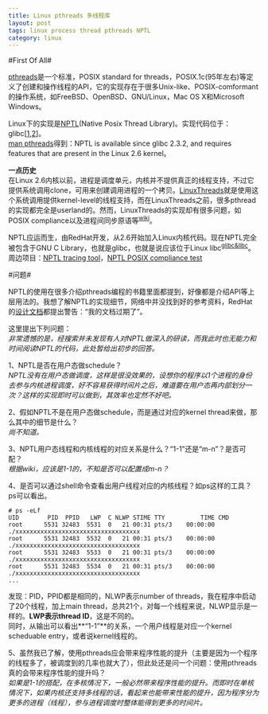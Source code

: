 ```yaml
---
title: Linux pthreads 多线程库
layout: post
tags: linux process thread pthreads NPTL
category: linux
---
```


#First Of All#

[pthreads](http://en.wikipedia.org/wiki/POSIX_Threads)是一个标准，POSIX standard for threads，POSIX.1c(95年左右)等定义了创建和操作线程的API，它的实现存在于很多Unix-like、POSIX-comformant的操作系统，如FreeBSD、OpenBSD、GNU/Linux，Mac OS X和Microsoft Windows。  

Linux下的实现是[NPTL](http://en.wikipedia.org/wiki/Native_POSIX_Thread_Library)(Native Posix Thread Library)。实现代码位于：glibc[[1](http://stackoverflow.com/questions/3224252/source-code-of-pthread-library),[2](http://stackoverflow.com/questions/1362238/implementation-of-pthread-create-on-linux)]。  
[man pthreads](http://linux.die.net/man/7/pthreads)得到：NPTL is available since glibc 2.3.2, and requires features that are present in the Linux 2.6 kernel。

**一点历史**  
在Linux 2.6内核以前，进程是调度单元，内核并不提供真正的线程支持，不过它提供系统调用clone，可用来创建调用进程的一个拷贝。[LinuxThreads](http://en.wikipedia.org/wiki/LinuxThreads)就是使用这个系统调用提供kernel-level的线程支持，而在LinuxThreads之前，很多pthread的实现都完全是userland的。然而，LinuxThreads的实现却有很多问题，如POSIX compliance以及进程间同步原语等<sup>[wiki]</sup>。  

NPTL应运而生，由RedHat开发，从2.6开始加入Linux内核代码。现在NPTL完全被包含于GNU C Library，也就是glibc，也就是说应该位于Linux libc<sup>[glibc&libc]</sup>。  
周边项目：[NPTL tracing tool](http://nptltracetool.sourceforge.net/)，[NPTL POSIX compliance test](http://posixtest.sourceforge.net/)

#问题#

NPTL的使用在很多介绍pthreads编程的书籍里面都提到，好像都是介绍API等上层用法的。我想了解NPTL的实现细节，网络中并没找到好的参考资料，RedHat的[设计文档](http://www.akkadia.org/drepper/nptl-design.pdf)都提出警告：“我的文档过期了”。  

这里提出下列问题：  
*非常遗憾的是，经搜索并未发现有人对NPTL做深入的研读，而我此时也无能力和时间阅读NPTL的代码，此处暂给出初步的回答。*  

1、NPTL是否在用户态做schedule？  
*NPTL没有在用户态做调度，这样是很没效果的，设想你的程序以1个进程的身份去参与内核进程调度，好不容易获得时间片之后，难道要在用户态再内部划分一次？这样的实现即时可以做到，其效率也定然不好吧。*  

2、假如NPTL不是在用户态做schedule，而是通过对应的kernel thread来做，那么其中的细节是什么？  
*尚不知道。*  

3、NPTL用户态线程和内核线程的对应关系是什么？“1-1”还是“m-n”？是否可配？  
*根据wiki，应该是1-1的，不知是否可以配置成m-n？*  

4、是否可以通过shell命令查看出用户线程对应的内核线程？如ps这样的工具？  
ps可以看出。

    # ps -eLf
    UID        PID  PPID   LWP  C NLWP STIME TTY          TIME CMD
    root      5531 32483  5531  0   21 00:31 pts/3    00:00:00 ./xxxxxxxxxxxxxxxxxxxxxxxxxxxxxxxxxxx
    root      5531 32483  5532  0   21 00:31 pts/3    00:00:00 ./xxxxxxxxxxxxxxxxxxxxxxxxxxxxxxxxxxx
    root      5531 32483  5533  0   21 00:31 pts/3    00:00:00 ./xxxxxxxxxxxxxxxxxxxxxxxxxxxxxxxxxxx
    root      5531 32483  5534  0   21 00:31 pts/3    00:00:00 ./xxxxxxxxxxxxxxxxxxxxxxxxxxxxxxxxxxx
    ...

发现：PID，PPID都是相同的，NLWP表示number of threads，我在程序中启动了20个线程，加上main thread，总共21个，对每一个线程来说，NLWP显示是一样的。**LWP表示thread ID**，这是不同的。  
同时，从输出可以看出**“1-1”**的关系，一个用户线程是对应一个kernel scheduable entry，或者说kernel线程的。

5、虽然我已了解，使用pthreads应会带来程序性能的提升（主要是因为一个程序的线程多了，被调度到的几率也就大了），但此处还是问一个问题：使用pthreads真的会带来程序性能的提升吗？  
*如果是1-1的搭配，在多核情况下，一般必然带来程序性能的提升。而即时在单核情况下，如果内核还支持多线程的话，看起来也能带来性能的提升，因为程序分为更多的进程（线程），参与进程调度时整体能得到更多的时间片。*

[wiki]: http://en.wikipedia.org/wiki/Native_POSIX_Thread_Library "Native Posix Thread Library"
[glibc&libc]: http://xanpeng.github.com/2012/03/10/deep-into-malloc/ "glibc and linux libc"